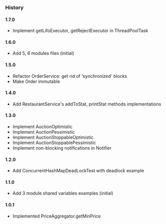 ### History

#### 1.7.0
- Implement getLifoExecutor, getRejectExecutor in ThreadPoolTask

#### 1.6.0
- Add 5, 6 modules files (initial)

#### 1.5.0
- Refactor OrderService: get rid of 'synchronized' blocks
- Make Order immutable

#### 1.4.0
- Add RestaurantService's addToStat, printStat methods implementations

#### 1.3.0
- Implement AuctionOptimistic 
- Implement AuctionPessimistic
- Implement AuctionStoppableOptimistic 
- Implement AuctionStoppablePessimistic
- Implement non-blocking notifications in Notifier

#### 1.2.0
- Add ConcurrentHashMapDeadLockTest with deadlock example

#### 1.1.0
- Add 3 module shared variables examples (initial)

#### 1.0.1
- Implemented PriceAggregator.getMinPrice 
